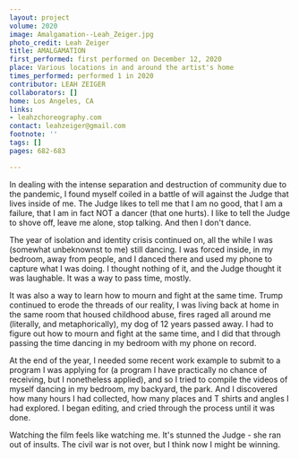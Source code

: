 ```yaml
---
layout: project
volume: 2020
image: Amalgamation--Leah_Zeiger.jpg
photo_credit: Leah Zeiger
title: AMALGAMATION
first_performed: first performed on December 12, 2020
place: Various locations in and around the artist's home
times_performed: performed 1 in 2020
contributor: LEAH ZEIGER
collaborators: []
home: Los Angeles, CA
links:
- leahzchoreography.com
contact: leahzeiger@gmail.com
footnote: ''
tags: []
pages: 682-683

---
```


In dealing with the intense separation and destruction of community due to the pandemic, I found myself coiled in a battle of will against the Judge that lives inside of me. The Judge likes to tell me that I am no good, that I am a failure, that I am in fact NOT a dancer (that one hurts). I like to tell the Judge to shove off, leave me alone, stop talking. And then I don't dance.

The year of isolation and identity crisis continued on, all the while I was (somewhat unbeknownst to me) still dancing. I was forced inside, in my bedroom, away from people, and I danced there and used my phone to capture what I was doing. I thought nothing of it, and the Judge thought it was laughable. It was a way to pass time, mostly.

It was also a way to learn how to mourn and fight at the same time. Trump continued to erode the threads of our reality, I was living back at home in the same room that housed childhood abuse, fires raged all around me (literally, and metaphorically), my dog of 12 years passed away. I had to figure out how to mourn and fight at the same time, and I did that through passing the time dancing in my bedroom with my phone on record.

At the end of the year, I needed some recent work example to submit to a program I was applying for (a program I have practically no chance of receiving, but I nonetheless applied), and so I tried to compile the videos of myself dancing in my bedroom, my backyard, the park. And I discovered how many hours I had collected, how many places and T shirts and angles I had explored. I began editing, and cried through the process until it was done.

Watching the film feels like watching me. It's stunned the Judge - she ran out of insults. The civil war is not over, but I think now I might be winning.

